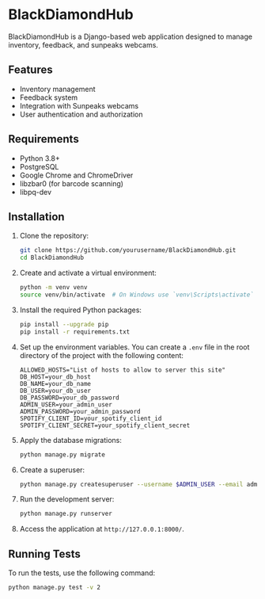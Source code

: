# BlackDiamondHub

BlackDiamondHub is a Django-based web application designed to manage inventory, feedback, and sunpeaks webcams.

## Features

- Inventory management
- Feedback system
- Integration with Sunpeaks webcams
- User authentication and authorization

## Requirements

- Python 3.8+
- PostgreSQL
- Google Chrome and ChromeDriver
- libzbar0 (for barcode scanning)
- libpq-dev

## Installation

1. Clone the repository:

    ```sh
    git clone https://github.com/yourusername/BlackDiamondHub.git
    cd BlackDiamondHub
    ```

2. Create and activate a virtual environment:

    ```sh
    python -m venv venv
    source venv/bin/activate  # On Windows use `venv\Scripts\activate`
    ```

3. Install the required Python packages:

    ```sh
    pip install --upgrade pip
    pip install -r requirements.txt
    ```

4. Set up the environment variables. You can create a `.env` file in the root directory of the project with the following content:

    ```env
    ALLOWED_HOSTS="List of hosts to allow to server this site"
    DB_HOST=your_db_host
    DB_NAME=your_db_name
    DB_USER=your_db_user
    DB_PASSWORD=your_db_password
    ADMIN_USER=your_admin_user
    ADMIN_PASSWORD=your_admin_password
    SPOTIFY_CLIENT_ID=your_spotify_client_id
    SPOTIFY_CLIENT_SECRET=your_spotify_client_secret
    ```

5. Apply the database migrations:

    ```sh
    python manage.py migrate
    ```

6. Create a superuser:

    ```sh
    python manage.py createsuperuser --username $ADMIN_USER --email admin@example.com
    ```

7. Run the development server:

    ```sh
    python manage.py runserver
    ```

8. Access the application at `http://127.0.0.1:8000/`.

## Running Tests

To run the tests, use the following command:

```sh
python manage.py test -v 2